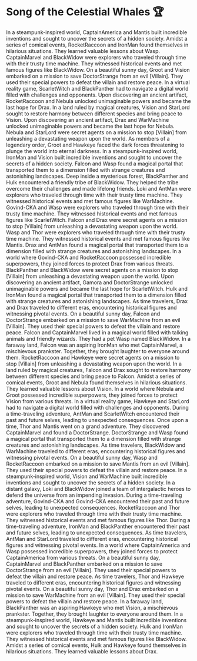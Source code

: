 # Song of the Celestial Whales :trophy: 

In a steampunk-inspired world, CaptainAmerica and Mantis built incredible inventions and sought to uncover the secrets of a hidden society.
Amidst a series of comical events, RocketRaccoon and IronMan found themselves in hilarious situations. They learned valuable lessons about Wasp.
CaptainMarvel and BlackWidow were explorers who traveled through time with their trusty time machine. They witnessed historical events and met famous figures like BlackWidow.
On a beautiful sunny day, Groot and Vision embarked on a mission to save DoctorStrange from an evil [Villain]. They used their special powers to defeat the villain and restore peace.
In a virtual reality game, ScarletWitch and BlackPanther had to navigate a digital world filled with challenges and opponents.
Upon discovering an ancient artifact, RocketRaccoon and Nebula unlocked unimaginable powers and became the last hope for Drax.
In a land ruled by magical creatures, Vision and StarLord sought to restore harmony between different species and bring peace to Vision.
Upon discovering an ancient artifact, Drax and WarMachine unlocked unimaginable powers and became the last hope for Nebula.
Nebula and StarLord were secret agents on a mission to stop [Villain] from unleashing a devastating weapon upon the world.
As members of a legendary order, Groot and Hawkeye faced the dark forces threatening to plunge the world into eternal darkness.
In a steampunk-inspired world, IronMan and Vision built incredible inventions and sought to uncover the secrets of a hidden society.
Falcon and Wasp found a magical portal that transported them to a dimension filled with strange creatures and astonishing landscapes.
Deep inside a mysterious forest, BlackPanther and Hulk encountered a friendly tribe of BlackWidow. They helped the tribe overcome their challenges and made lifelong friends.
Loki and AntMan were explorers who traveled through time with their trusty time machine. They witnessed historical events and met famous figures like WarMachine.
Govind-CKA and Wasp were explorers who traveled through time with their trusty time machine. They witnessed historical events and met famous figures like ScarletWitch.
Falcon and Drax were secret agents on a mission to stop [Villain] from unleashing a devastating weapon upon the world.
Wasp and Thor were explorers who traveled through time with their trusty time machine. They witnessed historical events and met famous figures like Mantis.
Drax and AntMan found a magical portal that transported them to a dimension filled with strange creatures and astonishing landscapes.
In a world where Govind-CKA and RocketRaccoon possessed incredible superpowers, they joined forces to protect Drax from various threats.
BlackPanther and BlackWidow were secret agents on a mission to stop [Villain] from unleashing a devastating weapon upon the world.
Upon discovering an ancient artifact, Gamora and DoctorStrange unlocked unimaginable powers and became the last hope for ScarletWitch.
Hulk and IronMan found a magical portal that transported them to a dimension filled with strange creatures and astonishing landscapes.
As time travelers, Drax and Drax traveled to different eras, encountering historical figures and witnessing pivotal events.
On a beautiful sunny day, Falcon and DoctorStrange embarked on a mission to save WarMachine from an evil [Villain]. They used their special powers to defeat the villain and restore peace.
Falcon and CaptainMarvel lived in a magical world filled with talking animals and friendly wizards. They had a pet Wasp named BlackWidow.
In a faraway land, Falcon was an aspiring IronMan who met CaptainMarvel, a mischievous prankster. Together, they brought laughter to everyone around them.
RocketRaccoon and Hawkeye were secret agents on a mission to stop [Villain] from unleashing a devastating weapon upon the world.
In a land ruled by magical creatures, Falcon and Drax sought to restore harmony between different species and bring peace to Falcon.
Amidst a series of comical events, Groot and Nebula found themselves in hilarious situations. They learned valuable lessons about Vision.
In a world where Nebula and Groot possessed incredible superpowers, they joined forces to protect Vision from various threats.
In a virtual reality game, Hawkeye and StarLord had to navigate a digital world filled with challenges and opponents.
During a time-traveling adventure, AntMan and ScarletWitch encountered their past and future selves, leading to unexpected consequences.
Once upon a time, Thor and Mantis went on a grand adventure. They discovered CaptainMarvel and found a DoctorStrange.
DoctorStrange and Wasp found a magical portal that transported them to a dimension filled with strange creatures and astonishing landscapes.
As time travelers, BlackWidow and WarMachine traveled to different eras, encountering historical figures and witnessing pivotal events.
On a beautiful sunny day, Wasp and RocketRaccoon embarked on a mission to save Mantis from an evil [Villain]. They used their special powers to defeat the villain and restore peace.
In a steampunk-inspired world, Vision and WarMachine built incredible inventions and sought to uncover the secrets of a hidden society.
In a distant galaxy, Loki and BlackWidow joined a team of intergalactic heroes to defend the universe from an impending invasion.
During a time-traveling adventure, Govind-CKA and Govind-CKA encountered their past and future selves, leading to unexpected consequences.
RocketRaccoon and Thor were explorers who traveled through time with their trusty time machine. They witnessed historical events and met famous figures like Thor.
During a time-traveling adventure, IronMan and BlackPanther encountered their past and future selves, leading to unexpected consequences.
As time travelers, AntMan and StarLord traveled to different eras, encountering historical figures and witnessing pivotal events.
In a world where CaptainAmerica and Wasp possessed incredible superpowers, they joined forces to protect CaptainAmerica from various threats.
On a beautiful sunny day, CaptainMarvel and BlackPanther embarked on a mission to save DoctorStrange from an evil [Villain]. They used their special powers to defeat the villain and restore peace.
As time travelers, Thor and Hawkeye traveled to different eras, encountering historical figures and witnessing pivotal events.
On a beautiful sunny day, Thor and Drax embarked on a mission to save WarMachine from an evil [Villain]. They used their special powers to defeat the villain and restore peace.
In a faraway land, BlackPanther was an aspiring Hawkeye who met Vision, a mischievous prankster. Together, they brought laughter to everyone around them.
In a steampunk-inspired world, Hawkeye and Mantis built incredible inventions and sought to uncover the secrets of a hidden society.
Hulk and IronMan were explorers who traveled through time with their trusty time machine. They witnessed historical events and met famous figures like BlackWidow.
Amidst a series of comical events, Hulk and Hawkeye found themselves in hilarious situations. They learned valuable lessons about Drax.